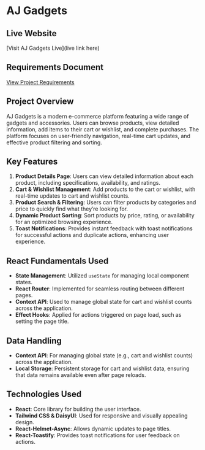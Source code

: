# AJ Gadgets

## Live Website
[Visit AJ Gadgets Live](live link here)

## Requirements Document
[View Project Requirements](https://github.com/ProgrammingHero1/B10-A8-gadget-heaven/blob/main/Batch-10_Assignment-08.pdf)

## Project Overview
AJ Gadgets is a modern e-commerce platform featuring a wide range of gadgets and accessories. Users can browse products, view detailed information, add items to their cart or wishlist, and complete purchases. The platform focuses on user-friendly navigation, real-time cart updates, and effective product filtering and sorting.

## Key Features
1. **Product Details Page**: Users can view detailed information about each product, including specifications, availability, and ratings.
2. **Cart & Wishlist Management**: Add products to the cart or wishlist, with real-time updates to cart and wishlist counts.
3. **Product Search & Filtering**: Users can filter products by categories and price to quickly find what they’re looking for.
4. **Dynamic Product Sorting**: Sort products by price, rating, or availability for an optimized browsing experience.
5. **Toast Notifications**: Provides instant feedback with toast notifications for successful actions and duplicate actions, enhancing user experience.

## React Fundamentals Used
- **State Management**: Utilized `useState` for managing local component states.
- **React Router**: Implemented for seamless routing between different pages.
- **Context API**: Used to manage global state for cart and wishlist counts across the application.
- **Effect Hooks**: Applied for actions triggered on page load, such as setting the page title.

## Data Handling
- **Context API**: For managing global state (e.g., cart and wishlist counts) across the application.
- **Local Storage**: Persistent storage for cart and wishlist data, ensuring that data remains available even after page reloads.

## Technologies Used
- **React**: Core library for building the user interface.
- **Tailwind CSS & DaisyUI**: Used for responsive and visually appealing design.
- **React-Helmet-Async**: Allows dynamic updates to page titles.
- **React-Toastify**: Provides toast notifications for user feedback on actions.